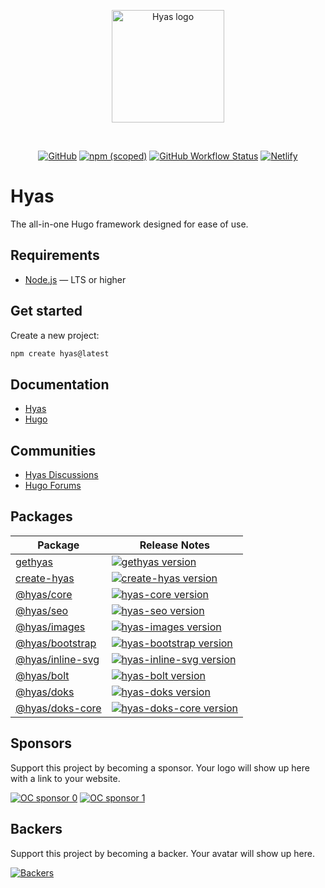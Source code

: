 <p align="center">
  <a href="https://gethyas.com/">
    <img alt="Hyas logo" src="https://gethyas.com/favicon.svg" width="180">
  </a>
</p>
<br>
<p align="center">
  <a href="https://github.com/gethyas/hyas/blob/master/LICENSE"><img src="https://img.shields.io/github/license/gethyas/hyas?style=flat-square" alt="GitHub"></a>
  <a href="https://www.npmjs.com/package/gethyas"><img src="https://img.shields.io/npm/v/gethyas?style=flat-square" alt="npm (scoped)"></a>
  <a href="https://github.com/gethyas/hyas/actions/workflows/node.js-ci.yml?query=workflow%3A%22Hyas+CI%22"><img alt="GitHub Workflow Status" src="https://img.shields.io/github/actions/workflow/status/gethyas/hyas/node.js-ci.yml?style=flat-square"></a>
  <a href="https://app.netlify.com/sites/hyas/deploys"><img src="https://img.shields.io/netlify/895a161c-86be-48a2-8c57-a8c5d68cd1a4?style=flat-square" alt="Netlify"></a>
</p>

# Hyas

The all-in-one Hugo framework designed for ease of use.

## Requirements

- [Node.js](https://nodejs.org/) — LTS or higher

## Get started

Create a new project:

```bash
npm create hyas@latest
```

## Documentation

- [Hyas](https://docs.gethyas.com/)
- [Hugo](https://gohugo.io/documentation/)

## Communities

- [Hyas Discussions](https://github.com/gethyas/hyas/discussions)
- [Hugo Forums](https://discourse.gohugo.io/)

## Packages

| Package | Release Notes |
| --- | --- |
| [gethyas](https://github.com/gethyas/hyas) | [![gethyas version](https://img.shields.io/npm/v/gethyas.svg?label=%20)](https://github.com/gethyas/hyas/releases/latest)|
| [create-hyas](https://github.com/gethyas/create-hyas) | [![create-hyas version](https://img.shields.io/npm/v/create-hyas.svg?label=%20)](https://github.com/gethyas/create-hyas/releases/latest) |
| [@hyas/core](https://github.com/gethyas/core) | [![hyas-core version](https://img.shields.io/npm/v/@hyas/core.svg?label=%20)](https://github.com/gethyas/core/releases/latest) |
| [@hyas/seo](https://github.com/gethyas/seo) | [![hyas-seo version](https://img.shields.io/npm/v/@hyas/seo.svg?label=%20)](https://github.com/gethyas/seo/releases/latest) |
| [@hyas/images](https://github.com/gethyas/images) | [![hyas-images version](https://img.shields.io/npm/v/@hyas/images.svg?label=%20)](https://github.com/gethyas/images/releases/latest) |
| [@hyas/bootstrap](https://github.com/gethyas/bootstrap) | [![hyas-bootstrap version](https://img.shields.io/npm/v/@hyas/bootstrap.svg?label=%20)](https://github.com/gethyas/bootstrap/releases/latest) |
| [@hyas/inline-svg](https://github.com/gethyas/inline-svg) | [![hyas-inline-svg version](https://img.shields.io/npm/v/@hyas/inline-svg.svg?label=%20)](https://github.com/gethyas/inline-svg/releases/latest) |
| [@hyas/bolt](https://github.com/gethyas/bolt) | [![hyas-bolt version](https://img.shields.io/npm/v/@hyas/bolt.svg?label=%20)](https://github.com/gethyas/bolt/releases/latest) |
| [@hyas/doks](https://github.com/gethyas/doks) | [![hyas-doks version](https://img.shields.io/npm/v/@hyas/doks.svg?label=%20)](https://github.com/gethyas/doks/releases/latest) |
| [@hyas/doks-core](https://github.com/gethyas/doks-core) | [![hyas-doks-core version](https://img.shields.io/npm/v/@hyas/doks-core.svg?label=%20)](https://github.com/gethyas/doks-core/releases/latest) |

## Sponsors

Support this project by becoming a sponsor. Your logo will show up here with a link to your website.

[![OC sponsor 0](https://opencollective.com/hyas/tiers/sponsor/0/avatar.svg)](https://opencollective.com/hyas/tiers/sponsor/0/website)
[![OC sponsor 1](https://opencollective.com/hyas/tiers/sponsor/1/avatar.svg)](https://opencollective.com/hyas/tiers/sponsor/1/website)

## Backers

Support this project by becoming a backer. Your avatar will show up here.

[![Backers](https://opencollective.com/hyas/tiers/backer.svg)](https://opencollective.com/hyas)
